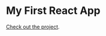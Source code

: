 # My First React App

[Check out the project](https://anaagustinaflores.github.io/PrimerProyectoReact/).
